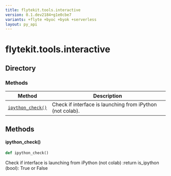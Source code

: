 ```yaml
---
title: flytekit.tools.interactive
version: 0.1.dev2184+g1e0cbe7
variants: +flyte +byoc +byok +serverless
layout: py_api
---
```


# flytekit.tools.interactive

## Directory

### Methods

| Method | Description |
|-|-|
| [`ipython_check()`](#ipython_check) | Check if interface is launching from iPython (not colab). |


## Methods

#### ipython_check()

```python
def ipython_check()
```
Check if interface is launching from iPython (not colab)
:return is_ipython (bool): True or False


